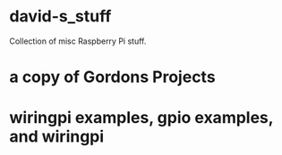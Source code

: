 # david-s_stuff
Collection of misc Raspberry Pi stuff.
# a copy of Gordons Projects
# wiringpi examples, gpio examples, and wiringpi
